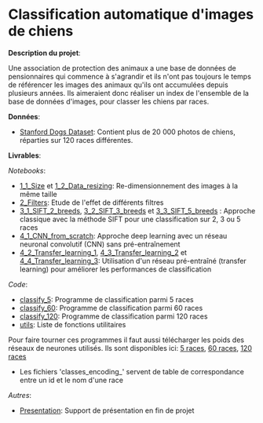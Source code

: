 # Classification automatique d'images de chiens

**Description du projet**:

Une association de protection des animaux a une base de données de pensionnaires qui commence à s'agrandir et ils n'ont pas 
toujours le temps de référencer les images des animaux qu'ils ont accumulées depuis plusieurs années. 
Ils aimeraient donc réaliser un index de l'ensemble de la base de données d'images, pour classer les chiens par races.

**Données**:
* [Stanford Dogs Dataset](http://vision.stanford.edu/aditya86/ImageNetDogs/): 
Contient plus de 20 000 photos de chiens, réparties sur 120 races différentes. 

**Livrables**:

*Notebooks*:
* [1_1_Size](1_1_Size.ipynb) et [1_2_Data_resizing](1_2_Data_resizing.ipynb): Re-dimensionnement des images à la même taille
* [2_Filters](2_Filters.ipynb): Etude de l'effet de différents filtres
* [3_1_SIFT_2_breeds](3_1_SIFT_2_breeds.ipynb), [3_2_SIFT_3_breeds](3_2_SIFT_3_breeds.ipynb) et [3_3_SIFT_5_breeds](3_3_SIFT_5_breeds.ipynb)
: Approche classique avec la méthode SIFT pour une classification sur 2, 3 ou 5 races
* [4_1_CNN_from_scratch](4_1_CNN_from_scratch.ipynb): Approche deep learning avec un réseau neuronal convolutif (CNN) sans pré-entraînement
* [4_2_Transfer_learning_1](4_2_Transfer_learning_1.ipynb), [4_3_Transfer_learning_2](4_3_Transfer_learning_2.ipynb) 
et [4_4_Transfer_learning_3](4_4_Transfer_learning_3.ipynb): Utilisation d'un réseau pré-entraîné (transfer learning) pour améliorer 
les performances de classification

*Code*:
* [classify_5](classify_5.py): Programme de classification parmi 5 races
* [classify_60](classify_60.py): Programme de classification parmi 60 races
* [classify_120](classify_120.py): Programme de classification parmi 120 races
* [utils](utils.py): Liste de fonctions utilitaires

Pour faire tourner ces programmes il faut aussi télécharger les poids des réseaux de neurones utilisés. Ils sont disponibles ici:
[5 races](https://drive.google.com/open?id=1xig2wHp15Ar5xaIDPmNmkwMpsTohG6y1), 
[60 races](https://drive.google.com/open?id=1F2d2Es2Rbvljml2mXoV2-RIsA17BTivp),
[120 races](https://drive.google.com/open?id=1H_9u7YrCcxp1cvMi_yCKJ4DHVqwwGPoD)

* Les fichiers 'classes_encoding_' servent de table de correspondance entre un id et le nom d'une race

*Autres*:
* [Presentation](Presentation.pdf): Support de présentation en fin de projet

